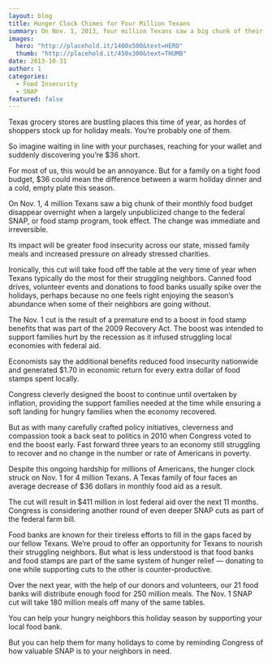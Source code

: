 ```yaml
---
layout: blog
title: Hunger Clock Chimes for Four Million Texans
summary: On Nov. 1, 2013, four million Texans saw a big chunk of their monthly food budget disappear overnight when a largely unpublicized change to the federal SNAP, or food stamp program, took effect. The change was immediate and irreversible.
images:
  hero: "http://placehold.it/1400x500&text=HERO"
  thumb: "http://placehold.it/450x300&text=THUMB"
date: 2013-10-31
author: 1
categories: 
  - Food Insecurity
  - SNAP
featured: false
---
```


Texas grocery stores are bustling places this time of year, as hordes of shoppers stock up for holiday meals. You’re probably one of them.

So imagine waiting in line with your purchases, reaching for your wallet and suddenly discovering you’re $36 short.

For most of us, this would be an annoyance. But for a family on a tight food budget, $36 could mean the difference between a warm holiday dinner and a cold, empty plate this season.

On Nov. 1, 4 million Texans saw a big chunk of their monthly food budget disappear overnight when a largely unpublicized change to the federal SNAP, or food stamp program, took effect. The change was immediate and irreversible.

Its impact will be greater food insecurity across our state, missed family meals and increased pressure on already stressed charities.

Ironically, this cut will take food off the table at the very time of year when Texans typically do the most for their struggling neighbors. Canned food drives, volunteer events and donations to food banks usually spike over the holidays, perhaps because no one feels right enjoying the season’s abundance when some of their neighbors are going without.

The Nov. 1 cut is the result of a premature end to a boost in food stamp benefits that was part of the 2009 Recovery Act. The boost was intended to support families hurt by the recession as it infused struggling local economies with federal aid.

Economists say the additional benefits reduced food insecurity nationwide and generated $1.70 in economic return for every extra dollar of food stamps spent locally.

Congress cleverly designed the boost to continue until overtaken by inflation, providing the support families needed at the time while ensuring a soft landing for hungry families when the economy recovered.

But as with many carefully crafted policy initiatives, cleverness and compassion took a back seat to politics in 2010 when Congress voted to end the boost early. Fast forward three years to an economy still struggling to recover and no change in the number or rate of Americans in poverty.

Despite this ongoing hardship for millions of Americans, the hunger clock struck on Nov. 1 for 4 million Texans. A Texas family of four faces an average decrease of $36 dollars in monthly food aid as a result.

The cut will result in $411 million in lost federal aid over the next 11 months. Congress is considering another round of even deeper SNAP cuts as part of the federal farm bill.

Food banks are known for their tireless efforts to fill in the gaps faced by our fellow Texans. We’re proud to offer an opportunity for Texans to nourish their struggling neighbors. But what is less understood is that food banks and food stamps are part of the same system of hunger relief — donating to one while supporting cuts to the other is counter-productive.

Over the next year, with the help of our donors and volunteers, our 21 food banks will distribute enough food for 250 million meals. The Nov. 1 SNAP cut will take 180 million meals off many of the same tables.

You can help your hungry neighbors this holiday season by supporting your local food bank.

But you can help them for many holidays to come by reminding Congress of how valuable SNAP is to your neighbors in need.
